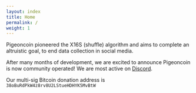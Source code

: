 ```yaml
---
layout: index
title: Home
permalink: /
weight: 1
---
```


Pigeoncoin pioneered the X16S (shuffle) algorithm and aims to complete an altruistic goal, to end data collection in social media.

After many months of development, we are excited to announce Pigeoncoin is now community operated! We are most active on [Discord](https://discord.gg/SZcf63h).

Our multi-sig Bitcoin donation address is `38oBuRdPkW4z8rv8U2LStueHDHYK5MvBtW`